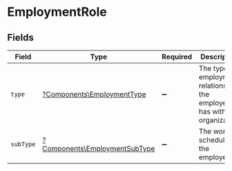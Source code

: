 # EmploymentRole


## Fields

| Field                                                                         | Type                                                                          | Required                                                                      | Description                                                                   |
| ----------------------------------------------------------------------------- | ----------------------------------------------------------------------------- | ----------------------------------------------------------------------------- | ----------------------------------------------------------------------------- |
| `type`                                                                        | [?Components\EmploymentType](../../Models/Components/EmploymentType.md)       | :heavy_minus_sign:                                                            | The type of employment relationship the employee has with the organization.   |
| `subType`                                                                     | [?Components\EmploymentSubType](../../Models/Components/EmploymentSubType.md) | :heavy_minus_sign:                                                            | The work schedule of the employee.                                            |
